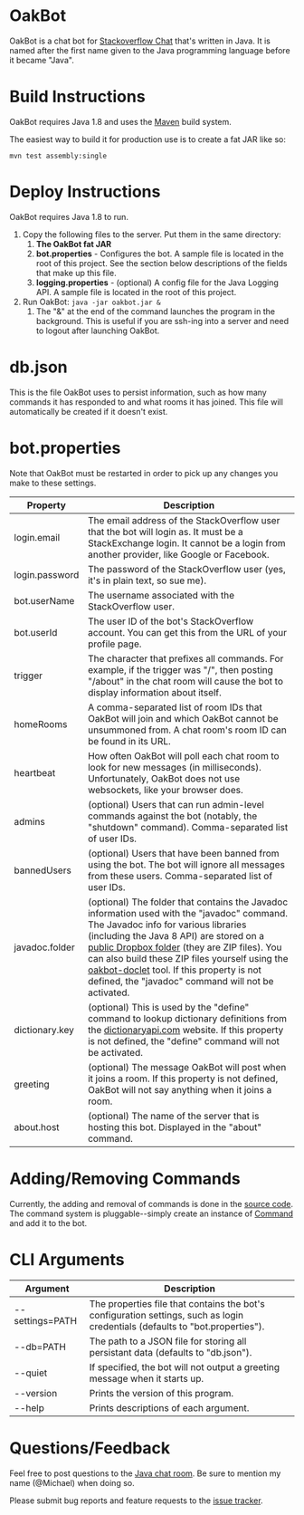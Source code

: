 # OakBot

OakBot is a chat bot for [Stackoverflow Chat](http://chat.stackoverflow.com) that's written in Java.  It is named after the first name given to the Java programming language before it became "Java".

# Build Instructions

OakBot requires Java 1.8 and uses the [Maven](http://maven.apache.org) build system.

The easiest way to build it for production use is to create a fat JAR like so:

`mvn test assembly:single`

# Deploy Instructions

OakBot requires Java 1.8 to run.

1. Copy the following files to the server.  Put them in the same directory:
   1. **The OakBot fat JAR**
   1. **bot.properties** - Configures the bot.  A sample file is located in the root of this project.  See the section below descriptions of the fields that make up this file.
   1. **logging.properties** - (optional) A config file for the Java Logging API.  A sample file is located in the root of this project.
1. Run OakBot: `java -jar oakbot.jar &`  
   1. The "&" at the end of the command launches the program in the background.  This is useful if you are ssh-ing into a server and need to logout after launching OakBot.

# db.json

This is the file OakBot uses to persist information, such as how many commands it has responded to and what rooms it has joined. This file will automatically be created if it doesn't exist.

# bot.properties

Note that OakBot must be restarted in order to pick up any changes you make to these settings.

Property | Description
-------- | -----------
login.email | The email address of the StackOverflow user that the bot will login as. It must be a StackExchange login.  It cannot be a login from another provider, like Google or Facebook.
login.password | The password of the StackOverflow user (yes, it's in plain text, so sue me).
bot.userName | The username associated with the StackOverflow user.
bot.userId | The user ID of the bot's StackOverflow account. You can get this from the URL of your profile page.
trigger | The character that prefixes all commands.  For example, if the trigger was "/", then posting "/about" in the chat room will cause the bot to display information about itself.
homeRooms | A comma-separated list of room IDs that OakBot will join and which OakBot cannot be unsummoned from.  A chat room's room ID can be found in its URL.
heartbeat | How often OakBot will poll each chat room to look for new messages (in milliseconds).  Unfortunately, OakBot does not use websockets, like your browser does.
admins | (optional) Users that can run admin-level commands against the bot (notably, the "shutdown" command). Comma-separated list of user IDs.
bannedUsers | (optional) Users that have been banned from using the bot. The bot will ignore all messages from these users. Comma-separated list of user IDs.
javadoc.folder | (optional) The folder that contains the Javadoc information used with the "javadoc" command.  The Javadoc info for various libraries (including the Java 8 API) are stored on a [public Dropbox folder](https://www.dropbox.com/sh/xkf7kua3hzd8xvo/AAC1sOkVTNUE2MKPAXTm28bna?dl=0) (they are ZIP files).  You can also build these ZIP files yourself using the [oakbot-doclet](https://github.com/mangstadt/oakbot-doclet) tool. If this property is not defined, the "javadoc" command will not be activated.
dictionary.key | (optional) This is used by the "define" command to lookup dictionary definitions from the [dictionaryapi.com](http://www.dictionaryapi.com/) website. If this property is not defined, the "define" command will not be activated.
greeting | (optional) The message OakBot will post when it joins a room. If this property is not defined, OakBot will not say anything when it joins a room.
about.host | (optional) The name of the server that is hosting this bot.  Displayed in the "about" command.

# Adding/Removing Commands

Currently, the adding and removal of commands is done in the [source code](https://github.com/JavaChat/OakBot/blob/master/src/main/java/oakbot/Main.java).  The command system is pluggable--simply create an instance of [Command](https://github.com/JavaChat/OakBot/blob/master/src/main/java/oakbot/command/Command.java) and add it to the bot.

# CLI Arguments

Argument | Description
-------- | -----------
--settings=PATH | The properties file that contains the bot's configuration settings, such as login credentials (defaults to "bot.properties").
--db=PATH | The path to a JSON file for storing all persistant data (defaults to "db.json").
--quiet | If specified, the bot will not output a greeting message when it starts up.
--version | Prints the version of this program.
--help | Prints descriptions of each argument.

# Questions/Feedback

Feel free to post questions to the [Java chat room](http://chat.stackoverflow.com/rooms/139).  Be sure to mention my name (@Michael) when doing so.

Please submit bug reports and feature requests to the [issue tracker](https://github.com/mangstadt/OakBot/issues).
